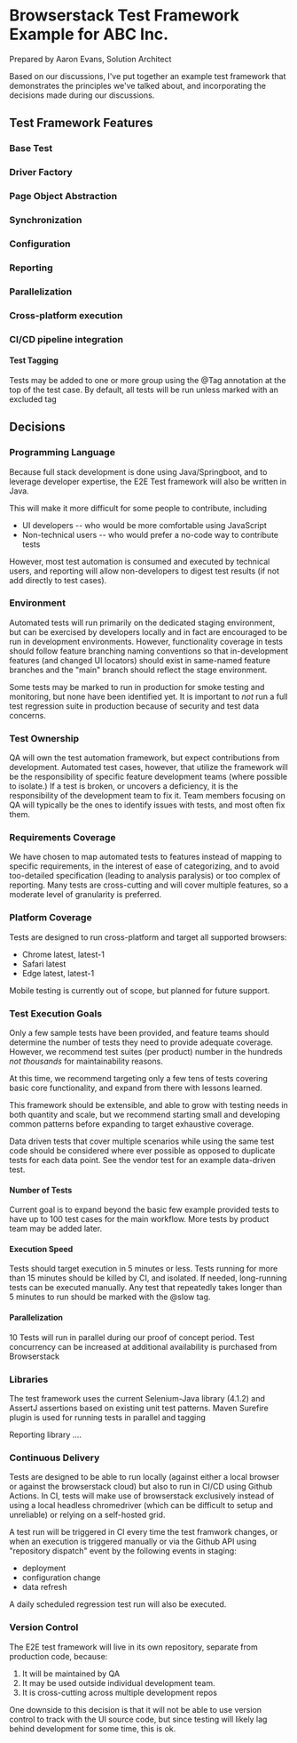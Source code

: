 Browserstack Test Framework Example for ABC Inc.
================================================

Prepared by Aaron Evans, Solution Architect

Based on our discussions, I've put together an example test framework that demonstrates the principles we've talked about, and incorporating the decisions made during our discussions.

Test Framework Features
-----------------------

### Base Test
### Driver Factory
### Page Object Abstraction
### Synchronization
### Configuration
### Reporting
### Parallelization
### Cross-platform execution
### CI/CD pipeline integration


#### Test Tagging

Tests may be added to one or more group using the @Tag annotation at the top of the test case.
By default, all tests will be run unless marked with an excluded tag 

Decisions
---------

### Programming Language

Because full stack development is done using Java/Springboot, and to leverage developer expertise, the E2E Test framework will also be written in Java.  

This will make it more difficult for some people to contribute, including
 * UI developers -- who would be more comfortable using JavaScript
 * Non-technical users -- who would prefer a no-code way to contribute tests

However, most test automation is consumed and executed by technical users, and reporting will allow non-developers to digest test results (if not add directly to test cases).


### Environment

Automated tests will run primarily on the dedicated staging environment, but can be exercised by developers locally and in fact are encouraged to be run in development environments.  However, functionality coverage in tests should follow feature branching naming conventions so that in-development features (and changed UI locators) should exist in same-named feature branches and the "main" branch should reflect the stage environment.

Some tests may be marked to run in production for smoke testing and monitoring, but none have been identified yet.  It is important to *not* run a full test regression suite in production because of security and test data concerns.

### Test Ownership

QA will own the test automation framework, but expect contributions from development. 
Automated test cases, however, that utilize the framework will be the responsibility of specific feature development teams (where possible to isolate.)
If a test is broken, or uncovers a deficiency, it is the responsibility of the development team to fix it.  Team members focusing on QA will typically be the ones to identify issues with tests, and most often fix them.

### Requirements Coverage

We have chosen to map automated tests to features instead of mapping to specific requirements, in the interest of ease of categorizing, and to avoid too-detailed specification (leading to analysis paralysis) or too complex of reporting.  Many tests are cross-cutting and will cover multiple features, so a moderate level of granularity is preferred.

### Platform Coverage

Tests are designed to run cross-platform and target all supported browsers:
 * Chrome latest, latest-1
 * Safari latest
 * Edge latest, latest-1

Mobile testing is currently out of scope, but planned for future support.

### Test Execution Goals

Only a few sample tests have been provided, and feature teams should determine the number of tests they need to provide adequate coverage.  However, we recommend test suites (per product) number in the hundreds *not thousands* for maintainability reasons.

At this time, we recommend targeting only a few tens of tests covering basic core functionality, and expand from there with lessons learned.

This framework should be extensible, and able to grow with testing needs in both quantity and scale, but we recommend starting small and developing common patterns before expanding to target exhaustive coverage.

Data driven tests that cover multiple scenarios while using the same test code should be considered where ever possible as opposed to duplicate tests for each data point. See the vendor test for an example data-driven test.

#### Number of Tests

Current goal is to expand beyond the basic few example provided tests to have up to 100 test cases for the main workflow.  More tests by product team may be added later.

#### Execution Speed

Tests should target execution in 5 minutes or less.  Tests running for more than 15 minutes should be killed by CI, and isolated.  If needed, long-running tests can be executed manually.  Any test that repeatedly takes longer than 5 minutes to run should be marked with the @slow tag.

#### Parallelization

10 Tests will run in parallel during our proof of concept period.  Test concurrency can be increased at additional availability is purchased from Browserstack

### Libraries

The test framework uses the current Selenium-Java library (4.1.2) and AssertJ assertions based on existing unit test patterns.  Maven Surefire plugin is used for running tests in parallel and tagging 

Reporting library ....

### Continuous Delivery

Tests are designed to be able to run locally (against either a local browser or against the browserstack cloud) but also to run in CI/CD using Github Actions.  In CI, tests will make use of browserstack exclusively instead of using a local headless chromedriver (which can be difficult to setup and unreliable) or relying on a self-hosted grid.

A test run will be triggered in CI every time the test framwork changes, or when an execution is triggered manually or via the Github API  using "repository dispatch" event by the following events in staging:

 * deployment
 * configuration change
 * data refresh

A daily scheduled regression test run will also be executed.

### Version Control
The E2E test framework will live in its own repository, separate from production code, because: 
1. It will be maintained by QA 
2. It may be used outside individual development team.
3. It is cross-cutting across multiple development repos

One downside to this decision is that it will not be able to use version control to track with the UI source code, but since testing will likely lag behind development for some time, this is ok. 